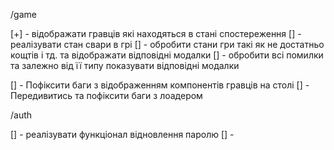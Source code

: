 /game

[+] - відображати гравців які находяться в стані спостереження
[] - реалізувати стан свари в грі
[] - обробити стани гри такі як не достатньо кощтів і тд. та відображати відповідні модалки
[] - обробити всі помилки та залежно від її типу показувати відповідні модалки

[] - Пофіксити баги з відображенням компонентів гравців на столі
[] - Передивитись та пофіксити баги з лоадером

/auth

[] - реалізувати функціонал відновлення паролю
[] -
